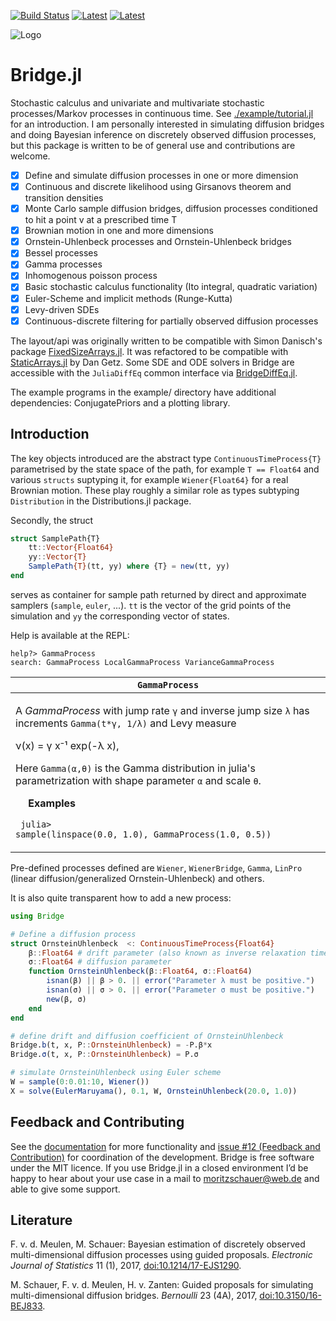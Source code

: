 [![Build Status](https://travis-ci.org/mschauer/Bridge.jl.svg?branch=master)](https://travis-ci.org/mschauer/Bridge.jl)
[![Latest](https://img.shields.io/badge/docs-latest-blue.svg)](https://mschauer.github.io/Bridge.jl/latest/)
[![Latest](https://img.shields.io/badge/docs-stable-blue.svg)](https://mschauer.github.io/Bridge.jl/stable/)

![Logo](https://mschauer.github.io/Bridge.jl/bridgelogo.gif)

# Bridge.jl
 
Stochastic calculus and univariate and multivariate stochastic processes/Markov processes in continuous time.
See [./example/tutorial.jl](./example/tutorial.jl) for an introduction. I am personally interested in simulating diffusion bridges and doing Bayesian inference on discretely observed diffusion processes, but this package is written to be of general use and contributions are welcome. 

- [x] Define and simulate diffusion processes in one or more dimension
- [x] Continuous and discrete likelihood using Girsanovs theorem and transition densities
- [x] Monte Carlo sample diffusion bridges, diffusion processes conditioned to hit a point v at a prescribed time T
- [x] Brownian motion in one and more dimensions
- [x] Ornstein-Uhlenbeck processes and Ornstein-Uhlenbeck bridges
- [x] Bessel processes
- [x] Gamma processes
- [x] Inhomogenous poisson process
- [x] Basic stochastic calculus functionality (Ito integral, quadratic variation)
- [x] Euler-Scheme and implicit methods (Runge-Kutta)
- [x] Levy-driven SDEs
- [x] Continuous-discrete filtering for partially observed diffusion processes

The layout/api was originally written to be compatible with Simon Danisch's package [FixedSizeArrays.jl](https://github.com/SimonDanisch/FixedSizeArrays.jl). It was refactored to be compatible with [StaticArrays.jl](https://github.com/JuliaArrays/StaticArrays.jl) by Dan Getz.
Some SDE and ODE solvers in Bridge are accessible with the `JuliaDiffEq` common interface via [BridgeDiffEq.jl](https://github.com/JuliaDiffEq/BridgeDiffEq.jl).

The example programs in the example/ directory have additional dependencies: ConjugatePriors and a plotting library.


## Introduction

The key objects introduced are the abstract type `ContinuousTimeProcess{T}` parametrised by the state space of the path, for example `T == Float64` and various `structs` suptyping it, for example `Wiener{Float64}` for a real Brownian motion. These play roughly a similar role as types subtyping `Distribution` in the Distributions.jl package.

Secondly, the struct 
```julia
struct SamplePath{T}
    tt::Vector{Float64}
    yy::Vector{T}
    SamplePath{T}(tt, yy) where {T} = new(tt, yy)
end
```
serves as container for sample path returned by direct and approximate samplers (`sample`, `euler`, ...).
`tt` is the vector of the grid points of the simulation and `yy` the corresponding vector of states.

Help is available at the REPL:
```
help?> GammaProcess
search: GammaProcess LocalGammaProcess VarianceGammaProcess
```

| <code>GammaProcess</code>    |
| --- |    
| <p>A <em>GammaProcess</em> with jump rate <code>γ</code> and inverse jump size <code>λ</code> has increments <code>Gamma(t*γ, 1/λ)</code> and Levy measure</p><p>ν(x) = γ x⁻¹ exp(-λ x),</p><p>Here <code>Gamma(α,θ)</code> is the Gamma distribution in julia&#39;s parametrization with shape parameter <code>α</code> and scale <code>θ</code>.</p> <p>&emsp;<b> Examples </b></p><p><code> julia> sample(linspace(0.0, 1.0),  GammaProcess(1.0, 0.5)) </code>

Pre-defined processes defined are
`Wiener`, `WienerBridge`, `Gamma`, `LinPro` (linear diffusion/generalized Ornstein-Uhlenbeck) and others.


It is also quite transparent how to add a new process:

```julia
using Bridge

# Define a diffusion process
struct OrnsteinUhlenbeck  <: ContinuousTimeProcess{Float64}
    β::Float64 # drift parameter (also known as inverse relaxation time)
    σ::Float64 # diffusion parameter
    function OrnsteinUhlenbeck(β::Float64, σ::Float64)
        isnan(β) || β > 0. || error("Parameter λ must be positive.")
        isnan(σ) || σ > 0. || error("Parameter σ must be positive.")
        new(β, σ)
    end
end

# define drift and diffusion coefficient of OrnsteinUhlenbeck
Bridge.b(t, x, P::OrnsteinUhlenbeck) = -P.β*x
Bridge.σ(t, x, P::OrnsteinUhlenbeck) = P.σ

# simulate OrnsteinUhlenbeck using Euler scheme
W = sample(0:0.01:10, Wiener()) 
X = solve(EulerMaruyama(), 0.1, W, OrnsteinUhlenbeck(20.0, 1.0))
```

## Feedback and Contributing

See the [documentation](https://mschauer.github.io/Bridge.jl/latest/) for more functionality and [issue #12 (Feedback and Contribution)](https://github.com/mschauer/Bridge.jl/issues/12) for coordination of the development.
Bridge is free software under the MIT licence. If you use Bridge.jl in a closed environment I’d be happy to hear about your use case in a mail to moritzschauer@web.de and able to give some support.

## Literature

F. v. d. Meulen, M. Schauer: Bayesian estimation of discretely observed multi-dimensional diffusion processes using guided proposals. *Electronic Journal of Statistics* 11 (1), 2017, [doi:10.1214/17-EJS1290](http://dx.doi.org/10.1214/17-EJS1290).

M. Schauer, F. v. d. Meulen, H. v. Zanten: Guided proposals for simulating multi-dimensional diffusion bridges. *Bernoulli* 23 (4A), 2017, [doi:10.3150/16-BEJ833](http://dx.doi.org/10.3150/16-BEJ833).
